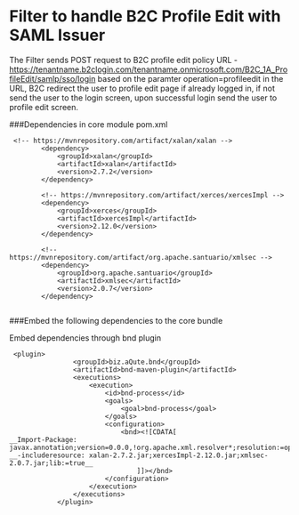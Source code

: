 # Filter to handle B2C Profile Edit with SAML Issuer

The Filter sends POST request to B2C profile edit policy URL - https://tenantname.b2clogin.com/tenantname.onmicrosoft.com/B2C_1A_ProfileEdit/samlp/sso/login based on the paramter operation=profileedit in the URL, B2C redirect the user to profile edit page if already logged in, if not send the user to the login screen, upon successful login send the user to profile edit screen.

###Dependencies in core module pom.xml

```
 <!-- https://mvnrepository.com/artifact/xalan/xalan -->
		<dependency>
		    <groupId>xalan</groupId>
		    <artifactId>xalan</artifactId>
		    <version>2.7.2</version>
		</dependency>
		
		<!-- https://mvnrepository.com/artifact/xerces/xercesImpl -->
		<dependency>
		    <groupId>xerces</groupId>
		    <artifactId>xercesImpl</artifactId>
		    <version>2.12.0</version>
		</dependency>
		
		<!-- https://mvnrepository.com/artifact/org.apache.santuario/xmlsec -->
		<dependency>
		    <groupId>org.apache.santuario</groupId>
		    <artifactId>xmlsec</artifactId>
		    <version>2.0.7</version>
		</dependency>
		
```
###Embed the following dependencies to the core bundle

Embed dependencies through bnd plugin

```
 <plugin>
                <groupId>biz.aQute.bnd</groupId>
                <artifactId>bnd-maven-plugin</artifactId>
                <executions>
                    <execution>
                        <id>bnd-process</id>
                        <goals>
                            <goal>bnd-process</goal>
                        </goals>
                        <configuration>
                            <bnd><![CDATA[
__Import-Package: javax.annotation;version=0.0.0,!org.apache.xml.resolver*;resolution:=optional;version=0.0.0,!org.apache.xml.serializer;resolution:=optional;version=0.0.0,!sun.io;resolution:=optional;version=0.0.0,*__
__-includeresource: xalan-2.7.2.jar;xercesImpl-2.12.0.jar;xmlsec-2.0.7.jar;lib:=true__
                                ]]></bnd>
                        </configuration>
                    </execution>
                </executions>
            </plugin>
```